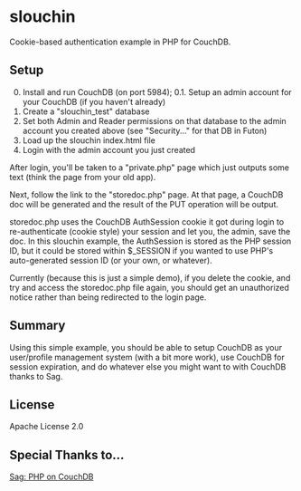 # slouchin

Cookie-based authentication example in PHP for CouchDB.

## Setup
0. Install and run CouchDB (on port 5984);
0.1. Setup an admin account for your CouchDB (if you haven't already)
1. Create a "slouchin_test" database
2. Set both Admin and Reader permissions on that database to the admin account you created above (see "Security..." for that DB in Futon)
3. Load up the slouchin index.html file
4. Login with the admin account you just created

After login, you'll be taken to a "private.php" page which just outputs some text (think the page from your old app).

Next, follow the link to the "storedoc.php" page. At that page, a CouchDB doc will be generated and the result of the PUT operation will be output.

storedoc.php uses the CouchDB AuthSession cookie it got during login to re-authenticate (cookie style) your session and let you, the admin, save the doc. In this slouchin example, the AuthSession is stored as the PHP session ID, but it could be stored within $_SESSION if you wanted to use PHP's auto-generated session ID (or your own, or whatever).

Currently (because this is just a simple demo), if you delete the cookie, and try and access the storedoc.php file again, you should get an unauthorized notice rather than being redirected to the login page.

## Summary

Using this simple example, you should be able to setup CouchDB as your user/profile management system (with a bit more work), use CouchDB for session expiration, and do whatever else you might want to with CouchDB thanks to Sag.

## License

Apache License 2.0

## Special Thanks to...

[Sag: PHP on CouchDB](http://www.saggingcouch.com/)
